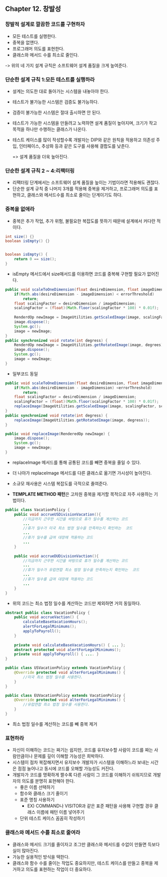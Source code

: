 ## Chapter 12. 창발성

### 창발적 설계로 깔끔한 코드를 구현하자

- 모든 테스트를 실행한다.
- 중복을 없앤다.
- 프로그래머 의도를 표현한다.
- 클래스와 메서드 수를 최소로 줄인다.

-> 위의 네 가지 설계 규칙은 소프트웨어 설계 품질을 크게 높여준다.



### 단순한 설계 규칙 1:모든 테스트를 실행하라

- 설계는 의도한 대로 돌아가는 시스템을 내놓아야 한다.

- 테스트가 불가능한 시스템은 검증도 불가능하다.

- 검증이 불가능한 시스템은 절대 출시하면 안 된다.

- 테스트가 가능한 시스템을 만들려고 노력하면 설계 품질이 높아지며, 크기가 작고 목적을 하나만 수행하는 클래스가 나온다.

- 테스트 케이스를 많이 작성할수록 개발자는 DIP와 같은 원칙을 적용하고 의존성 주입, 인터페이스, 추상화 등과 같은 도구를 사용해 결합도를 낮춘다.

  => 설계 품질을 더욱 높아진다.



### 단순한 설계 규칙 2 ~ 4:리팩터링

- 리팩터링 단계에서는 소프트웨어 설계 품질을 높이는 기법이라면 적용해도 괜찮다.
- 단순한 설계 규칙 중 나머지 3개를 적용해 중복을 제거하고, 프로그래머 의도를 표현하고, 클래스와 메서드수를 최소로 줄이는 단계이기도 하다.



### 중복을 없애라

- 중복은 추가 작업, 추가 위험, 불필요한 복잡도를 뜻하기 때문에 설계에서 커다란 적이다.



```JAVA
int size() {}
boolean isEmpty() {}


boolean isEmpty() {
    return 0 == size();
}
```

- isEmpty 메서드에서 size매서드를 이용하면 코드를 중복해 구현할 필요가 없어진다.



```java
public void scaleToOneDimension(float desireDimension, float imageDimension) {
    if(Math.abs(desireDimension - imageDimension) < errorThreshold)
        return;
    float scalingFactor = desireDimension / imageDimension;
    scalingFactor = (float)(Math.floor(scalingFactor * 100) * 0.01f);
    
    RenderdOp newImage = ImageUtilities.getScaledImage(image, scalingFactor, scalingFactor);
    image.dispose();
    System.gc();
    image = newImage;
}
public synchronized void rotate(int degress) {
    RenderdOp newImage = ImageUtilities.getRotatedImage(image, degrees);
    image.dispose();
    System.gc();
    image = newImage;
}
```

- 일부코드 동일



```java
public void scaleToOneDimension(float desireDimension, float imageDimension) {
    if(Math.abs(desireDimension - imageDimension) <errorThreshold)
        return;
    float scalingFactor = desireDimension / imageDimension;
    scalingFactor = (float)(Math.floor(scalingFactor * 100) * 0.01f);
  	replaceImage(ImageUtilities.getScaledImage(image, scalingFactor, scalingFactor));
}
public synchronized void rotate(int degress) {
    replaceImage(ImageUtilities.getRotatedImage(image, degress));
}

public void replaceImage(RenderedOp newImage) {
    image.dispose();
    System.gc();
    image = newImage;
}
```

- replaceImage 메서드를 통해 공통된 코드를 빼면 중복을 줄일 수 있다.
- 더 나아가 replaceImage 메서드를 다른 클래스로 옮기면 가시성이 높아진다.
- 소규모 재사용은 시스템 복잡도를 극적으로 줄여준다.



- **TEMPLATE METHOD 패턴**은 고차원 중복을 제거할 목적으로 자주 사용하는 기법이다.

```JAVA
public class VacationPolicy {
    public void accrueUSDivisionVacation(){
        //지금까지 근무한 시간을 바탕으로 휴가 일수를 계산하는 코드
        ...
        //휴가 일수가 미국 최소 법정 일수을 만족하는지 확인하는  코드
        ...
        //휴가 일수를 급여 대장에 적용하는 코드
        ...
    }
    
    public void accrueDUDivisionVaction(){
        //지금까지 근무한 시간을 바탕으로 휴가 일수를 계산하는 코드
        ...
        //휴가 일수가 유럽연합 최소 법정 일수을 만족하는지 확인하는  코드
        ...
        //휴가 일수를 급여 대장에 적용하는 코드
        ...
    }
}
```

- 위의 코드는 최소 법정 일수를 계산하는 코드만 제외하면 거의 동일하다.



```java
abstract public class VacationPolicy {
    public void accrueVaction() {
        calculateBaseVacationHours();
        alertForLegalMinimums();
        applyToPayroll();
    }
    
    private void calculateBaseVacationHours() { ... };
    abstract protected void alertForLegalMinimums();
    private void applyToPayroll() { .... }
}

public class USVacationPolicy extends VacationPolicy {
    @Override protected void alterForLegalMinimums() {
        //미국 최소 법정 일수를 사용한다.
    }
}

public class EUVacationPolicy extends VacationPolicy {
    @Override protected void alterForLegalMinimums() {
        //유럽연합 최소 법정 일수를 사용한다.
    }
}
```

- 최소 법정 일수를 계산하는 코드를 빼 중복 제거



### 표현하라

- 자신이 이해하는 코드는 짜기는 쉽지만, 코드를 유지보수할 사람이 코드를 짜는 사람만큼이나 문제를 깊이 이해할 가능성은 희박하다.
- 시스템이 점차 복잡해지면서 유지보수 개발자가 시스템을 이해하느라 보내는 시간은 점점 늘어나고 동시에 코드를 오해할 가능성도 커진다.
- 개발자가 코드를 명확하게 짤수록 다른 사람이 그 코드를 이해하기 쉬워지므로 개발자의 의도를 분명히 표현해야 한다.
  - 좋은 이름 선택하기
  - 함수와 클래스 크기 줄이기
  - 표준 명칭 사용하기
    - EX) COMMAND나 VISITOR과 같은 표준 패턴을 사용해 구현할 경우 클래스 이름에 패턴 이름 넣어주기
  - 단위 테스트 케이스 꼼꼼히 작성하기



### 클래스와 메서드 수를 최소로 줄여라

- 클래스와 메서드 크기를 줄이자고 조그만 클래스와 메서드를 수없이 만들면 득보다 실이 많아진다.
- 가능한 실용적인 방식을 택한다.
- 클래스와 함수 수를 줄이는 작업도 중요하지만, 테스트 케이스를 만들고 중복을 제거하고 의도를 표현하는 작업이 더 중요하다.